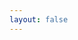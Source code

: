 ```yaml
---
layout: false
---
```


<script setup>
import Home from '../src/components/home.vue'
</script>

<Home></Home>
